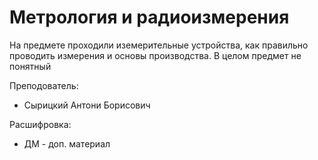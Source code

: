 # Метрология и радиоизмерения

На предмете проходили иземерительные устройства, как правильно проводить измерения и основы производства. В целом предмет не понятный

Преподователь:

* Сырицкий Антони Борисович

Расшифровка:

* ДМ - доп. материал
